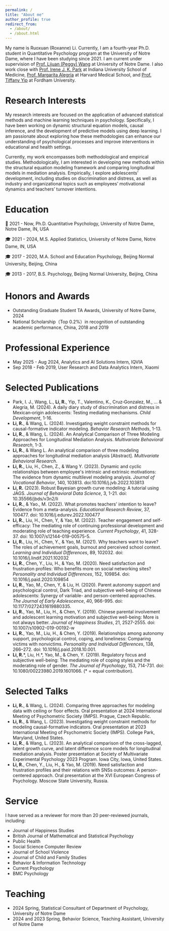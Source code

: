 ```yaml
---
permalink: /
title: "About me"
author_profile: true
redirect_from: 
  - /about/
  - /about.html
---
```


My name is Ruoxuan (Roxanne) Li. Currently, I am a fourth-year Ph.D. student in Quantitative Psychology program at the University of Notre Dame, where I have been studying since 2021. I am current under supervision of [Prof. Lijuan (Peggy) Wang](https://psychology.nd.edu/people/lijuan-wang/) at University of Notre Dame. I also work close with [Prof. Irene J. K. Park](https://scholar.google.com/citations?user=Z-1G3OEAAAAJ&hl=en) at Indiana University School of Medicine, [Prof. Margarita Alegría](https://researchers.mgh.harvard.edu/profile/13971584/Margarita-Alegria) at Harvard Medical School, and [Prof. Tiffany Yip](https://www.fordham.edu/academics/departments/psychology/faculty-and-staff/tiffany-yip/) at Fordham University.


Research Interests
======
My research interests are focused on the application of advanced statistical methods and machine learning techniques in psychology. Specifically, I have been working on dynamic structural equation models, causal inference, and the development of predictive models using deep learning. I am passionate about exploring how these methodologies can enhance our understanding of psychological processes and improve interventions in educational and health settings. 

Currently, my work encompasses both methodological and empirical studies. Methodologically, I am interested in developing new methods within the structural equation modeling framework and comparing longitudinal models in mediation analysis. Empirically, I explore adolescents’ development, including studies on discrimination and distress, as well as industry and organizational topics such as employees’ motivational dynamics and teachers’ turnover intentions.

Education
======
🎒 2021 - Now, Ph.D. Quantitative Psychology, University of Notre Dame, Notre Dame, IN, USA

🎓 2021 - 2024, M.S. Applied Statistics, University of Notre Dame, Notre Dame, IN, USA

🎓 2017 - 2020, M.A. School and Education Psychology, Beijing Normal University, Beijing, China

🎓 2013 - 2017, B.S. Psychology, Beijing Normal University, Beijing, China

Honors and Awards
======
- Outstanding Graduate Student TA Awards, University of Notre Dame, 2024
- National Scholarship（Top 0.2%）in recognition of outstanding academic performance, China, 2018 and 2019

Professional Experience
======
- May 2025 - Aug 2024, Analytics and AI Solutions Intern, IQVIA
- Sep 2018 - Feb 2019, User Research and Data Analytics Intern, Xiaomi

Selected Publications
======
- Park, I. J., Wang, L., **Li, R.**, Yip, T., Valentino, K., Cruz‐Gonzalez, M., ... & Alegría, M. (2024). A daily diary study of discrimination and distress in Mexican‐origin adolescents: Testing mediating mechanisms. *Child Development*, 1-16.
- **Li, R.**, & Wang, L. (2024). Investigating weight constraint methods for causal-formative indicator modeling. *Behavior Research Methods*, 1-13.
- **Li, R.**, & Wang, L. (2024). An Analytical Comparison of Three Modeling Approaches for Longitudinal Mediation Analysis. *Multivariate Behavioral Research*, 1-3.
- **Li, R.**, & Wang L. An analytical comparison of three modeling approaches for longitudinal mediation analysis [Abstract]. *Multivariate Behavioral Research*.
- **Li, R.**, Liu, H., Chen, Z., & Wang Y. (2023). Dynamic and cyclic relationships between employee's intrinsic and extrinsic motivations: The evidence from dynamic multilevel modeling analysis. *Journal of Vocational Behavior*, 140, 103813. doi:10.1016/j.jvb.2022.103813
- **Li, R.** (2023). Robust Bayesian growth curve modeling: A tutorial using JAGS. *Journal of Behavioral Data Science*, 3, 1-21. doi: 10.35566/jbds/v3n2/li
- **Li, R.**, & Yao., M. (2022). What promotes teachers' intention to leave? Evidence from a meta-analysis. *Educational Research Review*, 37, 100477. doi: 10.1016/j.edurev.2022.100477
- **Li, R.**, Liu, H., Chen, Y, & Yao, M. (2022). Teacher engagement and self-efficacy: The mediating role of continuing professional development and moderating role of teaching experience. *Current Psychology*, 41, 328-37. doi: 10.1007/s12144-019-00575-5.
- **Li, R.**, Liu, H., Chen, Y., & Yao, M. (2021). Why teachers want to leave? The roles of achievement goals, burnout and perceived school context. *Learning and Individual Differences*, 89, 102032. doi: 10.1016/j.lindif.2021.102032
- **Li, R.**, Chen, Y., Liu, H., & Yao, M. (2020). Need satisfaction and frustration profiles: Who benefits more on social networking sites? *Personality and Individual Differences*, 152, 109854. doi: 10.1016/j.paid.2020.109854
- **Li, R.**, Yao, M., Chen, Y, & Liu, H. (2020). Parent autonomy support and psychological control, Dark Triad, and subjective well-being of Chinese adolescents: Synergy of variable- and person-centered approaches. *The Journal of Early Adolescence*, 40, 966-995. doi: 10.1177/0272431619880335.
- **Li, R.**, Yao, M., Liu, H., & Chen, Y. (2019). Chinese parental involvement and adolescent learning motivation and subjective well-being: More is not always better. *Journal of Happiness Studies*, 21, 2527-2555. doi: 10.1007/s10902-019-00192-w
- **Li, R.**, Yao, M., Liu, H., & Chen, Y. (2019). Relationships among autonomy support, psychological control, coping, and loneliness: Comparing victims with nonvictims. *Personality and Individual Differences*, 138, 266–272. doi: 10.1016/j.paid.2018.10.001.
- **Li, R.**\*, Liu, H.\*, Yao, M., & Chen, Y. (2019). Regulatory focus and subjective well-being: The mediating role of coping styles and the moderating role of gender. *The Journal of Psychology*, 153, 714-731. doi: 10.1080/00223980.2019.1601066. (\* = equal contribution).

Selected Talks
======
- **Li, R.**, & Wang, L. (2024). Comparing three approaches for modeling data with ceiling or floor effects. Oral presentation at 2024 International Meeting of Psychometric Society (IMPS). Prague, Czech Republic.
- **Li, R.**, & Wang, L. (2023). Investigating weight constraint methods for modeling causal-formative indicators. Oral presentation at 2023 International Meeting of Psychometric Society (IMPS). College Park, Maryland, United States.
- **Li, R.**, & Wang, L. (2023). An analytical comparison of the cross-lagged, latent growth curve, and latent difference score models for longitudinal mediation analysis. Poster presentation at Society of Multivariate Experimental Psychology 2023 Program. Iowa City, Iowa, United States.
- **Li, R.**, Chen, Y., Liu, H., & Yao, M. (2019). Need satisfaction and frustration profiles and their relations with SNSs outcomes: A person-centered approach. Oral presentation at the XVI European Congress of Psychology. Moscow State University, Russia.

Service
======
I have served as a reviewer for more than 20 peer-reviewed journals, including:
- Journal of Happiness Studies
- British Journal of Mathematical and Statistical Psychology
- Public Health
- Social Science Computer Review
- Journal of School Violence
- Journal of Child and Family Studies
- Behavior & Information Technology
- Current Psychology
- BMC Psychology

Teaching
======
- 2024 Spring, Statistical Consultant of Department of Psychology, University of Notre Dame
- 2024 and 2023 Spring, Behavior Science, Teaching Assistant, University of Notre Dame

